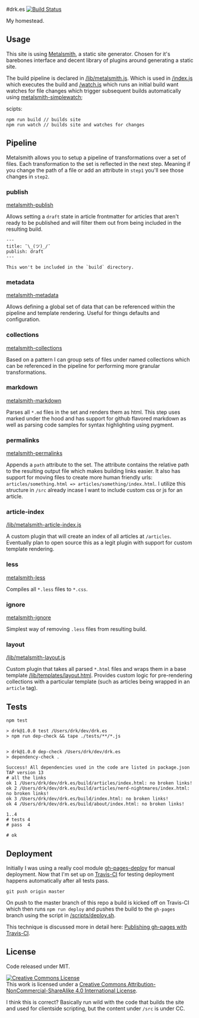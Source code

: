 #drk.es [![Build Status](https://travis-ci.org/derekr/drk.es.svg?branch=master)](https://travis-ci.org/derekr/drk.es)

My homestead.

## Usage

This site is using [Metalsmith](), a static site generator.
Chosen for it's barebones interface and decent library of
plugins around generating a static site.

The build pipeline is declared in [/lib/metalsmith.js](/lib/metalsmith.js). Which is used in
[/index.js](/index.js) which executes the build and [/watch.js](/watch.js) which runs an initial build want watches for file changes which trigger subsequent builds automatically using [metalsmith-simplewatch][simplewatch];

scipts:

```
npm run build // builds site
npm run watch // builds site and watches for changes
```

## Pipeline

Metalsmith allows you to setup a pipeline of transformations over
a set of files. Each transformation to the set is reflected in
the next step. Meaning if you change the path of a file or add an attribute in `step1` you'll see those changes in `step2`.

### publish

[metalsmith-publish][publish]

Allows setting a `draft` state in article frontmatter for articles that aren't ready
to be published and will filter them out from being included in
the resulting build.

```
---
title: ¯\_(ツ)_/¯
publish: draft
---

This won't be included in the `build` directory.
```

### metadata

[metalsmith-metadata][metadata]

Allows defining a global set of data that can be referenced within
the pipeline and template rendering. Useful for things defaults and
configuration.

### collections

[metalsmith-collections][collections]

Based on a pattern I can group sets of files under named collections which can be referenced in the pipeline for performing more granular  
transformations.

### markdown

[metalsmith-markdown][markdown]

Parses all `*.md` files in the set and renders them as html. This
step uses marked under the hood and has support for github flavored
markdown as well as parsing code samples for syntax highlighting using pygment.

### permalinks

[metalsmith-permalinks][permalinks]

Appends a `path` attribute to the set. The attribute contains the relative path to the resulting output file which makes building
links easier. It also has support for moving files to create more human friendly urls: `articles/something.html => articles/something/index.html`. I utilize this structure in `/src` already incase I want to include custom css or js for an article.

### article-index

[/lib/metalsmith-article-index.js](/lib/metalsmith-article-index.js)

A custom plugin that will create an index of all articles at `/articles`. Eventually plan to open source this as a legit plugin
with support for custom template rendering.

### less

[metalsmith-less][less]

Compiles all `*.less` files to `*.css`.

### ignore

[metalsmith-ignore][ignore]

Simplest way of removing `.less` files from resulting build.

### layout

[/lib/metalsmith-layout.js](/lib/metalsmith-layout.js)

Custom plugin that takes all parsed `*.html` files and wraps them
in a base template [/lib/templates/layout.html](/lib/templates/layout.html). Provides
custom logic for pre-rendering collections with a particular template (such as articles being wrapped in an `article` tag).

## Tests

```
npm test
```

```
> drk@1.0.0 test /Users/drk/dev/drk.es
> npm run dep-check && tape ./tests/**/*.js


> drk@1.0.0 dep-check /Users/drk/dev/drk.es
> dependency-check .

Success! All dependencies used in the code are listed in package.json
TAP version 13
# all the links
ok 1 /Users/drk/dev/drk.es/build/articles/index.html: no broken links!
ok 2 /Users/drk/dev/drk.es/build/articles/nerd-nightmares/index.html: no broken links!
ok 3 /Users/drk/dev/drk.es/build/index.html: no broken links!
ok 4 /Users/drk/dev/drk.es/build/about/index.html: no broken links!

1..4
# tests 4
# pass  4

# ok
```

## Deployment

Initially I was using a really cool module [gh-pages-deploy][deploy] for manual deployment. Now that I'm set up on [Travis-CI][travis] for testing deployment happens automatically after all tests pass.

```
git push origin master
```

On push to the master branch of this repo a build is kicked off on Travis-CI which then runs `npm run deploy` and pushes the build to
the `gh-pages` branch using the script in [/scripts/deploy.sh](/scripts/deploy.sh).

This technique is discussed more in detail here: [Publishing gh-pages with Travis-CI][publishing-with-travis].

## License

Code released under MIT.

<a rel="license" href="http://creativecommons.org/licenses/by-nc-sa/4.0/"><img alt="Creative Commons License" style="border-width:0" src="https://i.creativecommons.org/l/by-nc-sa/4.0/88x31.png" /></a><br />This work is licensed under a <a rel="license" href="http://creativecommons.org/licenses/by-nc-sa/4.0/">Creative Commons Attribution-NonCommercial-ShareAlike 4.0 International License</a>.

I think this is correct? Basically run wild with the code that
builds the site and used for clientside scripting, but the
content under `/src` is under CC.

[metalsmith]: http://www.metalsmith.io (Metalsmith)
[simplewatch]: https://github.com/christophercliff/metalsmith-simplewatch (metalsmith-simplewatch)
[publish]: https://github.com/mikestopcontinues/metalsmith-publish (metalsmith-publish)
[metadata]: https://github.com/segmentio/metalsmith-metadata/blob/master/package.json (metalsmith-metadata)
[collections]: https://github.com/segmentio/metalsmith-collections (metalsmith-collections)
[markdown]: https://github.com/segmentio/metalsmith-markdown (metalsmith-markdown)
[permalinks]: https://github.com/segmentio/metalsmith-permalinks (metalsmith-permalinks)
[less]: https://github.com/christophercliff/metalsmith-less (metalsmith-less)
[ignore]: https://github.com/segmentio/metalsmith-ignore (metalsmith-ignore)
[deploy]: https://github.com/meandavejustice/gh-pages-deploy (gh-pages-deploy on Github)
[travis]: https://travis-ci.org (Travis-CI)
[publishing-with-travis]: https://medium.com/@nthgergo/publishing-gh-pages-with-travis-ci-53a8270e87db (Publishing gh-pages with Travis-CI)
